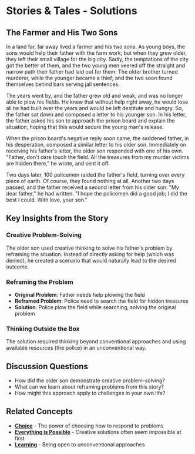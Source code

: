 # Stories & Tales - Solutions

## The Farmer and His Two Sons

In a land far, far away lived a farmer and his two sons. As young boys, the sons would help their father with the farm work; but when they grew older, they left their small village for the big city. Sadly, the temptations of the city got the better of them, and the two young men veered off the straight and narrow path their father had laid out for them: The older brother turned murderer, while the younger became a thief; and the two soon found themselves behind bars serving jail sentences. 

The years went by, and the father grew old and weak, and was no longer able to plow his fields. He knew that without help right away, he would lose all he had built over the years and would be left destitute and hungry. So, the father sat down and composed a letter to his younger son. In his letter, the father asked his son to approach the prison board and explain the situation, hoping that this would secure the young man's release. 

When the prison board's negative reply soon came, the saddened father, in his desperation, composed a similar letter to his older son. Immediately on receiving his father's letter, the older son responded with one of his own. "Father, don't dare touch the field. All the treasures from my murder victims are hidden there," he wrote, and sent it off. 

Two days later, 100 policemen raided the father's field, turning over every piece of earth. Of course, they found nothing at all. Another two days passed, and the father received a second letter from his older son: "My dear father," he had written. "I hope the policemen did a good job; I did the best I could. With love, your son."

## Key Insights from the Story

### Creative Problem-Solving
The older son used creative thinking to solve his father's problem by reframing the situation. Instead of directly asking for help (which was denied), he created a scenario that would naturally lead to the desired outcome.

### Reframing the Problem
- **Original Problem**: Father needs help plowing the field
- **Reframed Problem**: Police need to search the field for hidden treasures
- **Solution**: Police plow the field while searching, solving the original problem

### Thinking Outside the Box
The solution required thinking beyond conventional approaches and using available resources (the police) in an unconventional way.

## Discussion Questions
- How did the older son demonstrate creative problem-solving?
- What can we learn about reframing problems from this story?
- How might this approach apply to challenges in your own life?

## Related Concepts
- **[Choice](../choice/README.md)** - The power of choosing how to respond to problems
- **[Everything is Possible](../everything-is-possible/README.md)** - Creative solutions often seem impossible at first
- **[Learning](../learning/README.md)** - Being open to unconventional approaches
